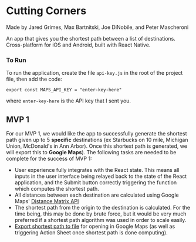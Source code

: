 # Cutting Corners

Made by Jared Grimes, Max Bartnitski, Joe DiNobile, and Peter Mascheroni 

An app that gives you the shortest path between a list of destinations. Cross-platform for iOS and Android, built with React Native.

### To Run

To run the application, create the file `api-key.js` in the root of the project file, then add the code:

```
export const MAPS_API_KEY = "enter-key-here"
```

where `enter-key-here` is the API key that I sent you.

## MVP 1

For our MVP 1, we would like the app to successfully generate the shortest path given up to 5 **specific** destinations (ex Starbucks on 10 mile, Michigan Union, McDonald's in Ann Arbor). Once this shortest path is generated, we will export this to **Google Maps**). The following tasks are needed to be complete for the success of MVP 1:

- User experience fully integrates with the React state. This means all inputs in the user interface being relayed back to the state of the React application, and the Submit button correctly triggering the function which computes the shortest path.
- All distances between each destination are calculated using Google Maps' [Distance Matrix API](https://developers.google.com/maps/documentation/distance-matrix/start)
- The shortest path from the origin to the destination is calculated. For the time being, this may be done by brute force, but it would be very much preferred if a shortest path algorithm was used in order to scale easily.
- [Export shortest path to file](https://support.google.com/mymaps/answer/3024836?co=GENIE.Platform%3DDesktop&hl=en) for opening in Google Maps (as well as triggering Action Sheet once shortest path is done computing).